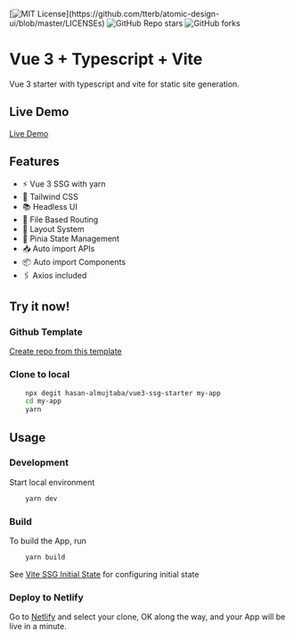 [![MIT License](https://img.shields.io/apm/l/atomic-design-ui.svg?)](https://github.com/tterb/atomic-design-ui/blob/master/LICENSEs)
![GitHub Repo stars](https://img.shields.io/github/stars/hasan-almujtaba/vue3-ssg-starter)
![GitHub forks](https://img.shields.io/github/forks/hasan-almujtaba/vue3-ssg-starter)
# Vue 3 + Typescript + Vite

Vue 3 starter with typescript and vite for static site generation.


## Live Demo

[Live Demo](https://vue3-ssg.netlify.app)


## Features

- ⚡️ Vue 3 SSG with yarn
- 🎨 Tailwind CSS
- 📚 Headless UI
- 📁 File Based Routing
- 📑 Layout System
- 🍍 Pinia State Management
- 📥 Auto import APIs
- 📦 Auto import Components
- 🖇️ Axios included


## Try it now!

### Github Template

[Create repo from this template](https://github.com/hasan-almujtaba/vue3-ssg-starter/generate)

### Clone to local

```bash
    npx degit hasan-almujtaba/vue3-ssg-starter my-app
    cd my-app
    yarn
```
    
## Usage

### Development

Start local environment
```bash
    yarn dev
```

### Build

To build the App, run
```bash
    yarn build
```

See [Vite SSG Initial State](https://github.com/antfu/vite-ssg#initial-state) for configuring initial state

### Deploy to Netlify

Go to [Netlify](https://app.netlify.com/start) and select your clone, OK along the way, and your App will be live in a minute.


